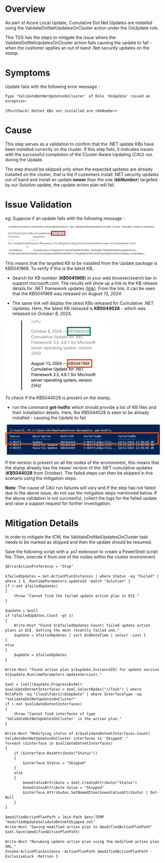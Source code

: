 # Overview

As part of Azure Local Update, Cumulative Dot Net Updates are installed using the ValidateDotNetUpdatesOnCluster action under the OsUpdate role.

This TSG has the steps to mitigate the issue where the ValidateDotNetUpdatesOnCluster action fails causing the update to fail - when the customer applies an out of band .Net security updates on the stamp.

# Symptoms

Update fails with the following error message - 


```
Type 'ValidateDotNetUpdatesOnCluster' of Role 'OsUpdate' raised an exception:

[PostCheck] Dotnet KBs not installed are <kbNumber>
```

# Cause

This step serves as a validation to confirm that the .NET update KBs have been installed correctly on the cluster. If this step fails, it indicates issues with the successful completion of the Cluster-Aware Updating (CAU) run during the Update.

The step should be skipped only when the expected updates are already installed on the cluster, that is the if customers install .NET security updates out of band and install an update **newer** than the one (**_kbNumber_**) targeted by our Solution update, the update action plan will fail.

# Issue Validation

eg: Suppose if an update fails with the following message - 

![KB Image](./images/dotnet-update-Kb-failure.png)

This means that the targeted KB to be installed from the Update package is KB5041969. To verify if this is the latest KB,

- Search for KB number (**KB5041969**) in your web browser/search bar in support.microsoft.com. The results will show up a link to the KB release details for .NET framework updates ([link](https://support.microsoft.com/en-us/topic/august-13-2024-kb5041969-cumulative-update-for-net-framework-3-5-and-4-8-1-for-microsoft-server-operating-system-version-23h2-560d9e53-361f-4347-a9e4-296bd374b002)). From the link, it can be seen that the KB5041969 was released on _August 13, 2024._


- The same link will display the latest KBs released for Cumulative .NET Updates. Here, the latest KB released is **KB5044028** - which was released on _October 8, 2024._

![version image](./images/dotnet-update-version.png)

To check if the KB5044028 is present on the stamp, 

- run the command **get-hotfix** which should provide a list of KB files and their installation details. Here, the KB5044028 is seen to be already installed - causing the Update to fail. 

![hotfix image](./images/dotnet-update-hotfix.png)

If the version is present on all the nodes of the environment, this means that the stamp already has the newer version of the .NET cumulative updates (**KB5044028** from October). The failed steps can then be skipped in this scenario using the mitigation steps.

**Note:** The cause of CAU run failures will vary and if the step has not failed due to the above issue, do not use the mitigation steps mentioned below. If the above validation is not successful, collect the logs for the failed update and raise a support request for further investigation. 

# Mitigation Details

In order to mitigate the ICM, the ValidateDotNetUpdatesOnCluster task needs to be marked as skipped and then the update should be resumed.

Save the following script with a .ps1 extension to create a PowerShell script file. Then, execute it from one of the nodes within the cluster environment

```
$ErrorActionPreference = "Stop"

$failedUpdates = Get-ActionPlanInstances | where Status -eq "Failed" | where { $_.RuntimeParameters.updateId -match "Solution" }
if (-not $failedUpdates)
{
    throw "Cannot find the failed update action plan in ECE."
}

$update = $null
if ($failedUpdates.Count -gt 1)
{
    Write-Host "Found $($failedUpdates.Count) failed update action plans in ECE. Getting the most recently failed one."
    $update = $failedUpdates | sort EndDateTime | select -Last 1
}
else
{
    $update = $failedUpdates
}

Write-Host "Found action plan $($update.InstanceID) for update version $($update.RuntimeParameters.UpdateVersion)."

$xml = [xml]($update.ProgressAsXml)
$validateDotnetInterfaces = $xml.SelectNodes("//Task") | where RolePath -eq "Cloud\Fabric\OsUpdate" | where InterfaceType -eq "ValidateDotNetUpdatesOnCluster"
if (-not $validateDotnetInterfaces)
{
    throw "Cannot find interfaces of type 'ValidateDotNetUpdatesOnCluster' in the action plan."
}

Write-Host "Modifying status of $($validateDotnetInterfaces.Count) ValidateDotNetUpdatesOnCluster interfaces to 'Skipped'."
foreach ($interface in $validateDotnetInterfaces)
{
    if ($interface.HasAttribute("Status"))
    {
        $interface.Status = "Skipped"
    }
    else
    {
        $newStatusAttribute = $xml.CreateAttribute("Status")
        $newStatusAttribute.Value = "Skipped"
        $interface.Attributes.SetNamedItem($newStatusAttribute) | Out-Null
    }
}

$modifiedActionPlanPath = Join-Path $env:TEMP "modifiedUpdateValidateDotnetSkipped.xml"
Write-Host "Saving modified action plan to $modifiedActionPlanPath"
$xml.Save($modifiedActionPlanPath)

Write-Host "Resuming update action plan using the modified action plan XML."
Invoke-ActionPlanInstance -ActionPlanPath $modifiedActionPlanPath -ExclusiveLock -Retries 3
```